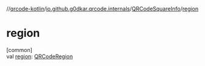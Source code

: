 //[qrcode-kotlin](../../../index.md)/[io.github.g0dkar.qrcode.internals](../index.md)/[QRCodeSquareInfo](index.md)/[region](region.md)

# region

[common]\
val [region](region.md): [QRCodeRegion](../-q-r-code-region/index.md)
